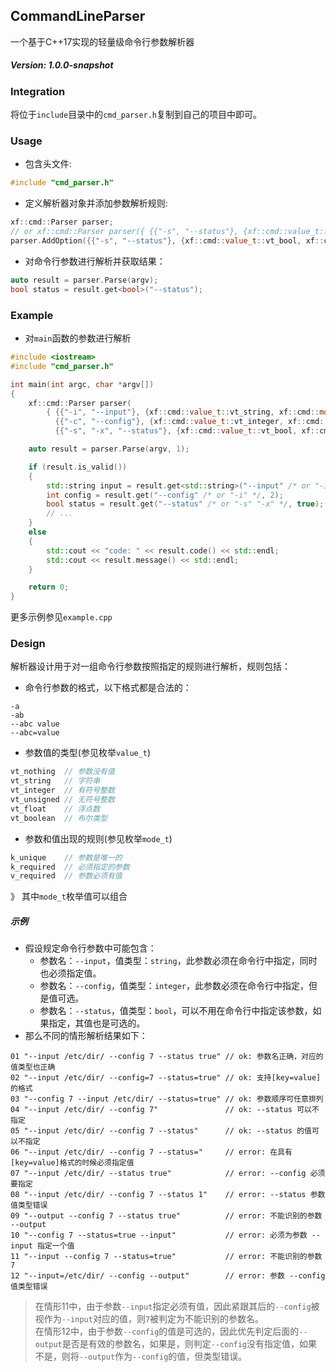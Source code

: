 ## CommandLineParser
一个基于C++17实现的轻量级命令行参数解析器

##### Version: 1.0.0-snapshot

### Integration
将位于`include`目录中的`cmd_parser.h`复制到自己的项目中即可。

### Usage
* 包含头文件:
```C++
#include "cmd_parser.h"
```
* 定义解析器对象并添加参数解析规则:
```C++
xf::cmd::Parser parser;
// or xf::cmd::Parser parser({ {{"-s", "--status"}, {xf::cmd::value_t::vt_bool, xf::cmd::mode_t::k_required}} });
parser.AddOption({{"-s", "--status"}, {xf::cmd::value_t::vt_bool, xf::cmd::mode_t::k_required}});
```
* 对命令行参数进行解析并获取结果：
```C++
auto result = parser.Parse(argv);
bool status = result.get<bool>("--status");
```

### Example
* 对`main`函数的参数进行解析
```C++
#include <iostream>
#include "cmd_parser.h"

int main(int argc, char *argv[])
{
    xf::cmd::Parser parser(
        { {{"-i", "--input"}, {xf::cmd::value_t::vt_string, xf::cmd::mode_t::k_required | xf::cmd::mode_t::v_required}},
          {{"-c", "--config"}, {xf::cmd::value_t::vt_integer, xf::cmd::mode_t::k_required}},
          {{"-s", "-x", "--status"}, {xf::cmd::value_t::vt_bool, xf::cmd::mode_t::k_required}} });

    auto result = parser.Parse(argv, 1);

    if (result.is_valid())
    {
        std::string input = result.get<std::string>("--input" /* or "-i" */);
        int config = result.get("--config" /* or "-i" */, 2);
        bool status = result.get("--status" /* or "-s" "-x" */, true);
        // ...
    }
    else
    {
        std::cout << "code: " << result.code() << std::endl;
        std::cout << result.message() << std::endl;
    }

    return 0;
}
```
更多示例参见`example.cpp`

### Design
解析器设计用于对一组命令行参数按照指定的规则进行解析，规则包括：
* 命令行参数的格式，以下格式都是合法的：
```
-a
-ab
--abc value
--abc=value
```
* 参数值的类型(参见枚举`value_t`)
```C++
vt_nothing  // 参数没有值
vt_string   // 字符串
vt_integer  // 有符号整数
vt_unsigned // 无符号整数
vt_float    // 浮点数
vt_boolean  // 布尔类型
```
* 参数和值出现的规则(参见枚举`mode_t`)
```C++
k_unique    // 参数是唯一的
k_required  // 必须指定的参数
v_required  // 参数必须有值
```
》 其中`mode_t`枚举值可以组合
##### 示例
* 假设规定命令行参数中可能包含：
  * 参数名：`--input`，值类型：`string`，此参数必须在命令行中指定，同时也必须指定值。
  * 参数名：`--config`，值类型：`integer`，此参数必须在命令行中指定，但是值可选。
  * 参数名：`--status`，值类型：`bool`，可以不用在命令行中指定该参数，如果指定，其值也是可选的。
* 那么不同的情形解析结果如下：
```
01 "--input /etc/dir/ --config 7 --status true" // ok: 参数名正确，对应的值类型也正确
02 "--input /etc/dir/ --config=7 --status=true" // ok: 支持[key=value]的格式
03 "--config 7 --input /etc/dir/ --status=true" // ok: 参数顺序可任意排列
04 "--input /etc/dir/ --config 7"               // ok: --status 可以不指定
05 "--input /etc/dir/ --config 7 --status"      // ok: --status 的值可以不指定
06 "--input /etc/dir/ --config 7 --status="     // error: 在具有[key=value]格式的时候必须指定值
07 "--input /etc/dir/ --status true"            // error: --config 必须要指定
08 "--input /etc/dir/ --config 7 --status 1"    // error: --status 参数值类型错误
09 "--output --config 7 --status true"          // error: 不能识别的参数 --output
10 "--config 7 --status=true --input"           // error: 必须为参数 --input 指定一个值
11 "--input --config 7 --status=true"           // error: 不能识别的参数 7
12 "--input=/etc/dir/ --config --output"        // error: 参数 --config 值类型错误
```
> 在情形11中，由于参数`--input`指定必须有值，因此紧跟其后的`--config`被视作为`--input`对应的值，则`7`被判定为不能识别的参数名。  
在情形12中，由于参数`--config`的值是可选的，因此优先判定后面的`--output`是否是有效的参数名，如果是，则判定`--config`没有指定值，如果不是，则将`--output`作为`--config`的值，但类型错误。

